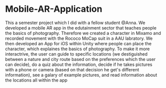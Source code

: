 # Mobile-AR-Application

This a semester project which I did with a fellow student @Anna.
We developed a mobile AR app in the edutainment sector that teaches people the basics of photography.
Therefore we created a character in Mixamo and recorded movement with the Rococo MoCap suit in a AAU labratory.
We then developed an App for iOS within Unity where people can place the character, which explaines the basics of photography.
To make it more interactrive, the user can guide to specific locations (we destiguished between a nature and city route
based on the preferences which the user can decide), do a quiz about the information, decide if he 
takes pictures with a phone or camera (based on that decision he get's different information), see a galary of
example pictures, and read information about the locations all within the app
